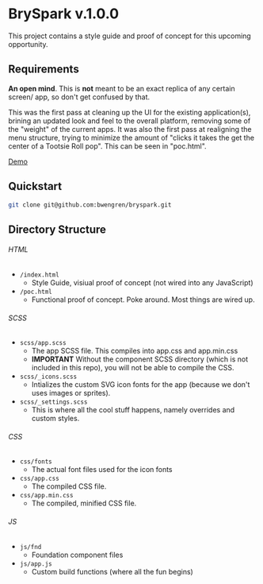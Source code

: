 # BrySpark v.1.0.0

This project contains a style guide and proof of concept for this upcoming opportunity.

## Requirements

**An open mind**. This is **not** meant to be an exact replica of any certain screen/ app, so don't get confused by that.

This was the first pass at cleaning up the UI for the existing application(s), brining an updated look and feel to the overall platform, removing some of the "weight" of the current apps. It was also the first pass at realigning the menu structure, trying to minimize the amount of "clicks it takes the get the center of a Tootsie Roll pop". This can be seen in "poc.html".

[Demo](http://www.soada.org/bryspark)

## Quickstart

```bash
git clone git@github.com:bwengren/bryspark.git
```

## Directory Structure

###### HTML
  - `/index.html`
  	- Style Guide, visiual proof of concept (not wired into any JavaScript)
  - `/poc.html`
  	- Functional proof of concept. Poke around. Most things are wired up.

###### SCSS
  - `scss/app.scss`
  	- The app SCSS file. This compiles into app.css and app.min.css
  	- **IMPORTANT** Without the component SCSS directory (which is not included in this repo), you will not be able to compile the CSS.
  - `scss/_icons.scss`
  	- Intializes the custom SVG icon fonts for the app (because we don't uses images or sprites).
  - `scss/_settings.scss`
  	- This is where all the cool stuff happens, namely overrides and custom styles.

###### CSS
  - `css/fonts`
  	- The actual font files used for the icon fonts
  - `css/app.css`
  	- The compiled CSS file.
  - `css/app.min.css`
  	- The compiled, minified CSS file.

###### JS
  - `js/fnd`
  	- Foundation component files
  - `js/app.js`
  	- Custom build functions (where all the fun begins)

